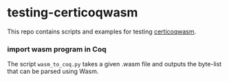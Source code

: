 # testing-certicoqwasm

This repo contains scripts and examples for testing [certicoqwasm](https://github.com/womeier/certicoqwasm).

### import wasm program in Coq
The script `wasm_to_coq.py` takes a given .wasm file and outputs the byte-list that can be parsed using Wasm.
